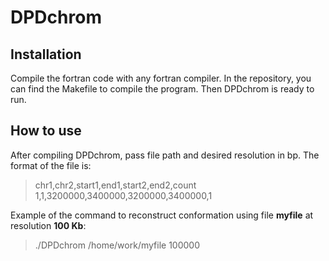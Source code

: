 # DPDchrom

## Installation

Compile the fortran code with any fortran compiler. In the repository, you can find the Makefile to compile the program. Then DPDchrom is ready to run.

## How to use

After compiling DPDchrom, pass file path and desired resolution in bp. The format of the file is: 

> chr1,chr2,start1,end1,start2,end2,count
> 1,1,3200000,3400000,3200000,3400000,1

Example of the command to reconstruct conformation using file **myfile** at resolution **100 Kb**:

> ./DPDchrom /home/work/myfile 100000
